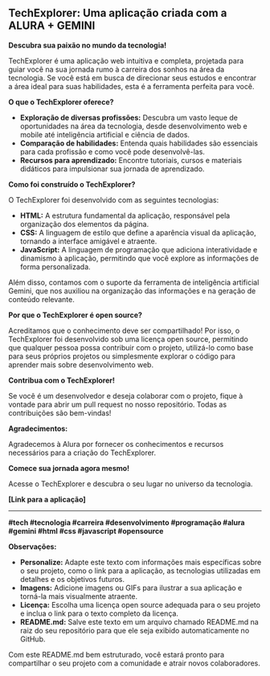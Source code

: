 ## TechExplorer: Uma aplicação criada com a ALURA + GEMINI

**Descubra sua paixão no mundo da tecnologia!**

TechExplorer é uma aplicação web intuitiva e completa, projetada para guiar você na sua jornada rumo à carreira dos sonhos na área da tecnologia. Se você está em busca de direcionar seus estudos e encontrar a área ideal para suas habilidades, esta é a ferramenta perfeita para você.

**O que o TechExplorer oferece?**

* **Exploração de diversas profissões:** Descubra um vasto leque de oportunidades na área da tecnologia, desde desenvolvimento web e mobile até inteligência artificial e ciência de dados.
* **Comparação de habilidades:** Entenda quais habilidades são essenciais para cada profissão e como você pode desenvolvê-las.
* **Recursos para aprendizado:** Encontre tutoriais, cursos e materiais didáticos para impulsionar sua jornada de aprendizado.

**Como foi construído o TechExplorer?**

O TechExplorer foi desenvolvido com as seguintes tecnologias:

* **HTML:** A estrutura fundamental da aplicação, responsável pela organização dos elementos da página.
* **CSS:** A linguagem de estilo que define a aparência visual da aplicação, tornando a interface amigável e atraente.
* **JavaScript:** A linguagem de programação que adiciona interatividade e dinamismo à aplicação, permitindo que você explore as informações de forma personalizada.

Além disso, contamos com o suporte da ferramenta de inteligência artificial Gemini, que nos auxiliou na organização das informações e na geração de conteúdo relevante.

**Por que o TechExplorer é open source?**

Acreditamos que o conhecimento deve ser compartilhado! Por isso, o TechExplorer foi desenvolvido sob uma licença open source, permitindo que qualquer pessoa possa contribuir com o projeto, utilizá-lo como base para seus próprios projetos ou simplesmente explorar o código para aprender mais sobre desenvolvimento web.

**Contribua com o TechExplorer!**

Se você é um desenvolvedor e deseja colaborar com o projeto, fique à vontade para abrir um pull request no nosso repositório. Todas as contribuições são bem-vindas!

**Agradecimentos:**

Agradecemos à Alura por fornecer os conhecimentos e recursos necessários para a criação do TechExplorer.

**Comece sua jornada agora mesmo!**

Acesse o TechExplorer e descubra o seu lugar no universo da tecnologia.

**[Link para a aplicação]**

---

**#tech #tecnologia #carreira #desenvolvimento #programação #alura #gemini #html #css #javascript #opensource**

**Observações:**

* **Personalize:** Adapte este texto com informações mais específicas sobre o seu projeto, como o link para a aplicação, as tecnologias utilizadas em detalhes e os objetivos futuros.
* **Imagens:** Adicione imagens ou GIFs para ilustrar a sua aplicação e torná-la mais visualmente atraente.
* **Licença:** Escolha uma licença open source adequada para o seu projeto e inclua o link para o texto completo da licença.
* **README.md:** Salve este texto em um arquivo chamado README.md na raiz do seu repositório para que ele seja exibido automaticamente no GitHub.

Com este README.md bem estruturado, você estará pronto para compartilhar o seu projeto com a comunidade e atrair novos colaboradores.
